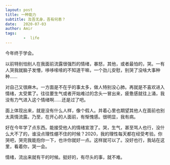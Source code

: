 ```yaml
---
layout: post
title: 一种能力
subtitle: 及吾无身，吾有何患？
date:   2020-07-03
author: Amir
tags:
        -  life
---
```


今年终于学会。

以前特别怕别人在我面前流露很强烈的情绪，暴怒，其他，或者最怕的，哭。一有人哭我就脑子发懵，哆哆嗦嗦的不知道干嘛，一个劲儿安慰，别哭了没啥大事种种……

对自己又很麻木。一方面是不在乎的事太多，做人特别没心肺。再就是不喜欢进入情绪，太受累了。往往要生气或者开始难过的念头一冒出来，疲惫感就往上涌，我没有力气进入这个情绪啊……还是过了吧。

面上体现出来，就是没有什么人样，像个假人。并着心里也期望其他人在面前也别太真情流露。乃至，在开心的人面前，有惭愧感。很明显，我有病。

好在今年学了点东西。能接受他人的情绪宣泄了。哭，生气，甚至骂人也行，没什么大不了的，谁没点理性绷不住的时候？2020，我的理性每天都在经受考验。你哭吧，哭完我能抱你一下，也许你就好一点。这样就可以了。没好也行，我站在这里，看着你，哭一会。

情绪，流出来就有干的时候。挺好的，有尽头的事，就不难。
